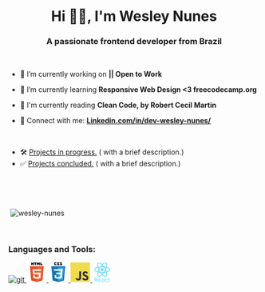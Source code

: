 <h1 align="center">Hi 👋🏿, I'm Wesley Nunes</h1>
<h3 align="center">A passionate frontend developer from Brazil</h3>  
<br>

- 🔭 I’m currently working on **|| Open to Work**

- 🌱 I’m currently learning **Responsive Web Design <3 freecodecamp.org**

- 📖 I'm currently reading **Clean Code, by Robert Cecil Martin**

- 🤝 Connect with me: <a href="https://linkedin.com/in/dev-wesley-nunes" target="blank">**Linkedin.com/in/dev-wesley-nunes/**</a>
<br>

- 🛠️ <a href="https://github.com/Wesley-Nunes/Wesley-Nunes/blob/main/projects-in-progress.md" target="blank"> Projects in progress.</a> ( with a brief description.) 
- ✅ <a href="https://github.com/Wesley-Nunes/Wesley-Nunes/blob/main/projects-concluded.md" target="blank"> Projects concluded.</a> ( with a brief description.)


<br>
<br>
<br>

<p>&nbsp;<img align="center" src="https://github-readme-stats.vercel.app/api?username=wesley-nunes&show_icons=true&locale=en&theme=tokyonight" alt="wesley-nunes" /></p>
<br>
<h3 align="left">Languages and Tools:</h3>
<p align="left"> <a href="https://git-scm.com/" target="_blank"> <img src="https://www.vectorlogo.zone/logos/git-scm/git-scm-icon.svg" alt="git" width="40" height="40"/> </a> <a href="https://www.w3.org/html/" target="_blank"> <img src="https://raw.githubusercontent.com/devicons/devicon/master/icons/html5/html5-original-wordmark.svg" alt="html5" width="40" height="40"/> </a> <a href="https://www.w3schools.com/css/" target="_blank"> <img src="https://raw.githubusercontent.com/devicons/devicon/master/icons/css3/css3-original-wordmark.svg" alt="css3" width="40" height="40"/> </a>  <a href="https://developer.mozilla.org/en-US/docs/Web/JavaScript" target="_blank"> <img src="https://raw.githubusercontent.com/devicons/devicon/master/icons/javascript/javascript-original.svg" alt="javascript" width="40" height="40"/> </a> <a href="https://reactjs.org/" target="_blank"> <img src="https://raw.githubusercontent.com/devicons/devicon/master/icons/react/react-original-wordmark.svg" alt="react" width="40" height="40"/> </a> </p>

